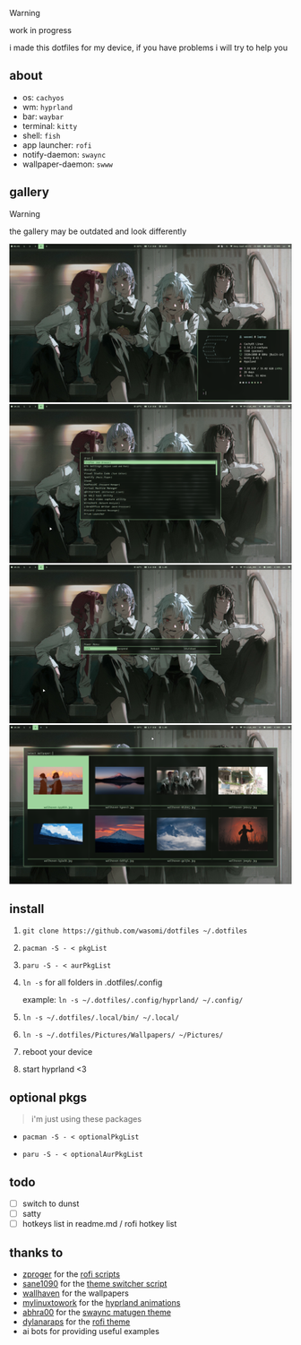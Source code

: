 > [!warning]
> work in progress
> 
> i made this dotfiles for my device, if you have problems i will try to help you

## about

- os: `cachyos`
- wm: `hyprland`
- bar: `waybar`
- terminal: `kitty`
- shell: `fish`
- app launcher: `rofi`
- notify-daemon: `swaync`
- wallpaper-daemon: `swww`

## gallery

> [!warning]
> the gallery may be outdated and look differently

![main](Pictures/Screenshots/main.png)
![rofi](Pictures/Screenshots/rofi.png)
![powerMenu](Pictures/Screenshots/powerMenu.png)
![wallpaperChanger](Pictures/Screenshots/wallpaperChanger.png)

## install

1. `git clone https://github.com/wasomi/dotfiles ~/.dotfiles`
2. `pacman -S - < pkgList`
3. `paru -S - < aurPkgList`
4. `ln -s` for all folders in .dotfiles/.config
    
    example: `ln -s ~/.dotfiles/.config/hyprland/ ~/.config/`
5. `ln -s ~/.dotfiles/.local/bin/ ~/.local/`
6. `ln -s ~/.dotfiles/Pictures/Wallpapers/ ~/Pictures/`
7. reboot your device
8. start hyprland <3


## optional pkgs

> i'm just using these packages

- `pacman -S - < optionalPkgList`

- `paru -S - < optionalAurPkgList`

## todo

- [ ] switch to dunst
- [ ] satty
- [ ] hotkeys list in readme.md / rofi hotkey list

## thanks to

- [zproger](https://github.com/Zproger/) for the [rofi scripts](https://github.com/Zproger/bspwm-dotfiles/tree/main/bin)
- [sane1090](https://www.youtube.com/@sane1090x) for the [theme switcher script](https://youtu.be/PLb2lA9jBCI?si=PrIcooBkzP5Gz0YF)
- [wallhaven](https://wallhaven.cc) for the wallpapers
- [mylinuxtowork](https://github.com/mylinuxforwork) for the [hyprland animations](https://github.com/mylinuxforwork/dotfiles/tree/main/share/dotfiles/.config/hypr/conf/animations)
- [abhra00](https://github.com/Abhra00) for the [swaync matugen theme](https://github.com/Abhra00/Matuprland/tree/main/swaync/themes/matugen-nc)
- [dylanaraps](https://github.com/dylanaraps) for the [rofi theme](https://github.com/dylanaraps/pywal/blob/master/pywal/templates/colors-rofi-dark.rasi)
- ai bots for providing useful examples